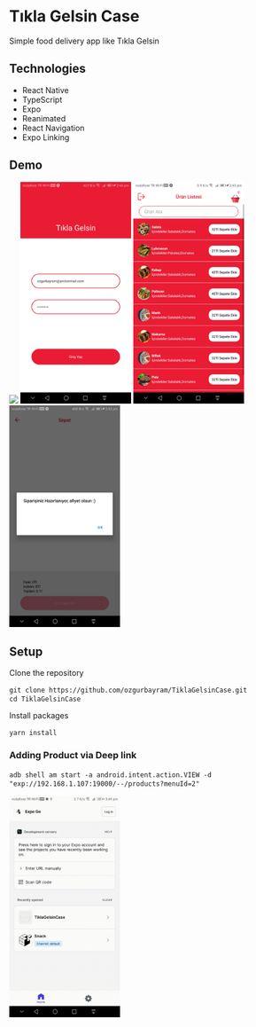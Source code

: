 # Tıkla Gelsin Case 
Simple food delivery app like Tıkla Gelsin

## Technologies
* React Native
* TypeScript
* Expo
* Reanimated
* React Navigation
* Expo Linking

## Demo
<img src="./media/process.gif" width="200">
<img src="./media/login.jpg" width="200">
<img src="./media/list.jpg" width="200">
<img src="./media/succes.jpg" width="200">


## Setup

Clone the repository
```
git clone https://github.com/ozgurbayram/TiklaGelsinCase.git
cd TiklaGelsinCase
```

Install packages
```
yarn install
```

### Adding Product via Deep link 
``` console
adb shell am start -a android.intent.action.VIEW -d "exp://192.168.1.107:19000/--/products?menuId=2"
```
<img src="./media/deeplink.gif" width="200">